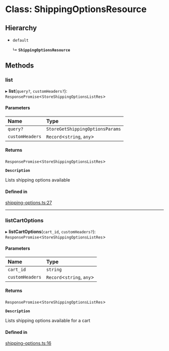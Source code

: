 # Class: ShippingOptionsResource

## Hierarchy

- `default`

  ↳ **`ShippingOptionsResource`**

## Methods

### list

▸ **list**(`query?`, `customHeaders?`): `ResponsePromise`<`StoreShippingOptionsListRes`\>

#### Parameters

| Name | Type |
| :------ | :------ |
| `query?` | `StoreGetShippingOptionsParams` |
| `customHeaders` | `Record`<`string`, `any`\> |

#### Returns

`ResponsePromise`<`StoreShippingOptionsListRes`\>

**`Description`**

Lists shipping options available

#### Defined in

[shipping-options.ts:27](https://github.com/medusajs/medusa/blob/418ff2a33/packages/medusa-js/src/resources/shipping-options.ts#L27)

___

### listCartOptions

▸ **listCartOptions**(`cart_id`, `customHeaders?`): `ResponsePromise`<`StoreShippingOptionsListRes`\>

#### Parameters

| Name | Type |
| :------ | :------ |
| `cart_id` | `string` |
| `customHeaders` | `Record`<`string`, `any`\> |

#### Returns

`ResponsePromise`<`StoreShippingOptionsListRes`\>

**`Description`**

Lists shipping options available for a cart

#### Defined in

[shipping-options.ts:16](https://github.com/medusajs/medusa/blob/418ff2a33/packages/medusa-js/src/resources/shipping-options.ts#L16)

